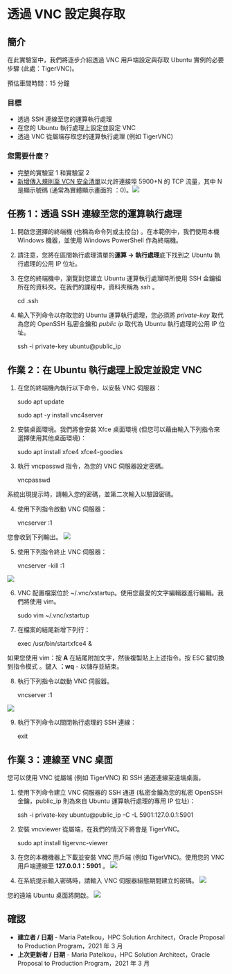 # 透過 VNC 設定與存取

## 簡介

在此實驗室中，我們將逐步介紹透過 VNC 用戶端設定與存取 Ubuntu 實例的必要步驟 (此處：TigerVNC)。

預估車間時間：15 分鐘

### 目標

*   透過 SSH 連線至您的運算執行處理
*   在您的 Ubuntu 執行處理上設定並設定 VNC
*   透過 VNC 從屬端存取您的運算執行處理 (例如 TigerVNC)

### 您需要什麼？

*   完整的實驗室 1 和實驗室 2
*   [新增傳入規則至 VCN 安全清單](https://docs.oracle.com/en-us/iaas/Content/Network/Concepts/securitylists.htm#Using)以允許連接埠 5900+N 的 TCP 流量，其中 N 是顯示號碼 (通常為實體顯示畫面的 ：0)。![](images/vncseclist.PNG " ")

## 任務 1：透過 SSH 連線至您的運算執行處理

1.  開啟您選擇的終端機 (也稱為命令列或主控台) 。在本範例中，我們使用本機 Windows 機器，並使用 Windows PowerShell 作為終端機。
    
2.  請注意，您將在區間執行處理清單的**運算 -> 執行處理**底下找到之 Ubuntu 執行處理的公用 IP 位址。
    
3.  在您的終端機中，瀏覽到您建立 Ubuntu 運算執行處理時所使用 SSH 金鑰組所在的資料夾。在我們的課程中，資料夾稱為 _ssh_ 。
    

       <copy>cd .ssh</copy>
    

4.  輸入下列命令以存取您的 Ubuntu 運算執行處理，您必須將 _private-key_ 取代為您的 OpenSSH 私密金鑰和 _public ip_ 取代為 Ubuntu 執行處理的公用 IP 位址。

       <copy>ssh -i private-key ubuntu@public_ip</copy>
    

## 作業 2：在 Ubuntu 執行處理上設定並設定 VNC

1.  在您的終端機內執行以下命令，以安裝 VNC 伺服器：

       <copy>sudo apt update</copy>
    

    <copy>sudo apt -y install vnc4server</copy>
    

2.  安裝桌面環境。我們將會安裝 Xfce 桌面環境 (但您可以藉由輸入下列指令來選擇使用其他桌面環境)：

       <copy>sudo apt install xfce4 xfce4-goodies</copy>
    

3.  執行 vncpasswd 指令，為您的 VNC 伺服器設定密碼。

       <copy>vncpasswd</copy>
    

系統出現提示時，請輸入您的密碼，並第二次輸入以驗證密碼。

4.  使用下列指令啟動 VNC 伺服器：

       <copy>vncserver :1</copy>
    

您會收到下列輸出。 ![](images/vncserver.PNG " ")

5.  使用下列指令終止 VNC 伺服器：

       <copy>vncserver -kill :1</copy>
    

![](images/vnc-kill.PNG " ")

6.  VNC 配置檔案位於 ~/.vnc/xstartup。使用您最愛的文字編輯器進行編輯。我們將使用 vim。

       <copy>sudo vim ~/.vnc/xstartup</copy>
    

7.  在檔案的結尾新增下列行：

       <copy>exec /usr/bin/startxfce4 &</copy>
    

如果您使用 vim：按 **A** 在結尾附加文字，然後複製貼上上述指令。按 ESC 鍵切換到指令模式 。鍵入 **：wq** - 以儲存並結束。

8.  執行下列指令以啟動 VNC 伺服器。

       <copy>vncserver :1</copy>
    

![](images/startvncserver.PNG " ")

9.  執行下列命令以關閉執行處理的 SSH 連線：

       <copy>exit</copy>
    

## 作業 3：連線至 VNC 桌面

您可以使用 VNC 從屬端 (例如 TigerVNC) 和 SSH 通道連線至遠端桌面。

1.  使用下列命令建立 VNC 伺服器的 SSH 通道 (私密金鑰為您的私密 OpenSSH 金鑰，public\_ip 則為來自 Ubuntu 運算執行處理的專用 IP 位址)：

    <copy>ssh -i private-key ubuntu@public_ip -C -L 5901:127.0.0.1:5901</copy>
    

2.  安裝 vncviewer 從屬端，在我們的情況下將會是 TigerVNC。

       <copy>sudo apt install tigervnc-viewer</copy>
    

3.  在您的本機機器上下載並安裝 VNC 用戶端 (例如 TigerVNC)。使用您的 VNC 用戶端連線至 **127.0.0.1：5901** 。 ![](images/tigervnc.PNG " ")
    
4.  在系統提示輸入密碼時，請輸入 VNC 伺服器組態期間建立的密碼。 ![](images/tigervncpwd.PNG " ")
    

您的遠端 Ubuntu 桌面將開啟。 ![](images/vncdesktop.PNG " ")

## **確認**

*   **建立者 / 日期** - Maria Patelkou，HPC Solution Architect，Oracle Proposal to Production Program，2021 年 3 月
*   **上次更新者 / 日期** - Maria Patelkou，HPC Solution Architect，Oracle Proposal to Production Program，2021 年 3 月